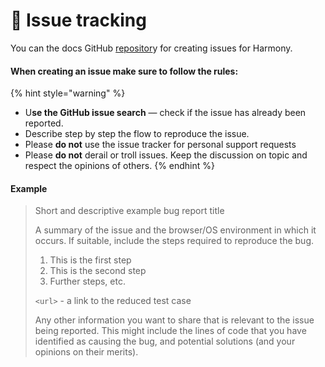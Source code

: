 # 🐛 Issue tracking

You can the docs GitHub [repositor](https://github.com/chsakell/harmony-docs/issues)y for creating issues for Harmony.

#### When creating an issue make sure to follow the rules:

{% hint style="warning" %}
* U**se the GitHub issue search** — check if the issue has already been reported.
* Describe step by step the flow to reproduce the issue.
* Please **do not** use the issue tracker for personal support requests
* Please **do not** derail or troll issues. Keep the discussion on topic and respect the opinions of others.
{% endhint %}

#### Example

> Short and descriptive example bug report title
>
> A summary of the issue and the browser/OS environment in which it occurs. If suitable, include the steps required to reproduce the bug.
>
> 1. This is the first step
> 2. This is the second step
> 3. Further steps, etc.
>
> `<url>` - a link to the reduced test case
>
> Any other information you want to share that is relevant to the issue being reported. This might include the lines of code that you have identified as causing the bug, and potential solutions (and your opinions on their merits).
